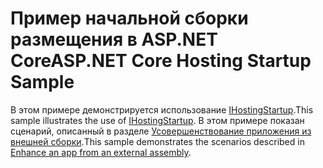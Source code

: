 # <a name="aspnet-core-hosting-startup-sample"></a><span data-ttu-id="8fee9-101">Пример начальной сборки размещения в ASP.NET Core</span><span class="sxs-lookup"><span data-stu-id="8fee9-101">ASP.NET Core Hosting Startup Sample</span></span>

<span data-ttu-id="8fee9-102">В этом примере демонстрируется использование [IHostingStartup](https://docs.microsoft.com/dotnet/api/microsoft.aspnetcore.hosting.ihostingstartup).</span><span class="sxs-lookup"><span data-stu-id="8fee9-102">This sample illustrates the use of [IHostingStartup](https://docs.microsoft.com/dotnet/api/microsoft.aspnetcore.hosting.ihostingstartup).</span></span> <span data-ttu-id="8fee9-103">В этом примере показан сценарий, описанный в разделе [Усовершенствование приложения из внешней сборки](https://docs.microsoft.com/aspnet/core/fundamentals/host/platform-specific-configuration).</span><span class="sxs-lookup"><span data-stu-id="8fee9-103">This sample demonstrates the scenarios described in [Enhance an app from an external assembly](https://docs.microsoft.com/aspnet/core/fundamentals/host/platform-specific-configuration).</span></span>

